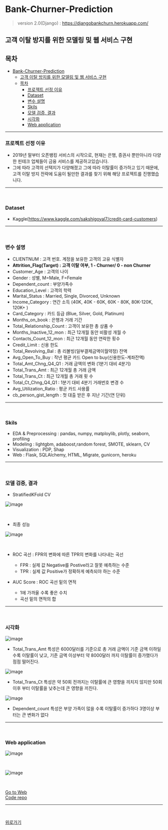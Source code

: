 # Bank-Churner-Prediction
> version 2.0(Django) : https://djangobankchurn.herokuapp.com/

## 고객 이탈 방지를 위한 모델링 및 웹 서비스 구현

## 목차

- [Bank-Churner-Prediction](#bank-churner-prediction)
  - [고객 이탈 방지를 위한 모델링 및 웹 서비스 구현](#고객-이탈-방지를-위한-모델링-및-웹-서비스-구현)
  - [목차](#목차)
    - [프로젝트 선정 이유](#프로젝트-선정-이유)
    - [Dataset](#dataset)
    - [변수 설명](#변수-설명)
    - [Skils](#skils)
    - [모델 검증, 결과](#모델-검증-결과)
    - [시각화](#시각화)
    - [Web application](#web-application)

***

### 프로젝트 선정 이유

- 2019년 말부터 오픈뱅킹 서비스의 시작으로, 현재는 은행, 증권사 뿐만아니라 다양한 핀테크 업체들이 금융 서비스를 제공하고있습니다. 
- 그에 따라 고객의 선택지가 다양해졌고 그에 따라 이탈률이 증가하고 있기 때문에, 고객 이탈 방지 전략에 도움이 될만한 결과를 찾기 위해 해당 프로젝트를 진행했습니다.

***
<br>

### Dataset

- Kaggle(https://www.kaggle.com/sakshigoyal7/credit-card-customers)

***
<br>

### 변수 설명

- CLIENTNUM : 고객 번호. 계정을 보유한 고객의 고유 식별자
- **Attrition_Flag(Target) : 고객 이탈 여부, 1 - Churner/ 0 - non Churner**
- Customer_Age : 고객의 나이
- Gender : 성별, M=Male, F=Female
- Dependent_count : 부양가족수
- Education_Level : 고객의 학력
- Marital_Status : Married, Single, Divorced, Unknown
- Income_Category : 연간 소득 (40K, 40K - 60K, 60K - 80K, 80K-120K, 120K+ )
- Card_Category : 카드 등급 (Blue, Silver, Gold, Platinum)
- Months_on_book : 은행과 거래 기간
- Total_Relationship_Count : 고객이 보유한 총 상품 수
- Months_Inactive_12_mon : 최근 12개월 동안 비활성 개월 수
- Contacts_Count_12_mon : 최근 12개월 동안 연락한 횟수
- Credit_Limit : 신용 한도
- Total_Revolving_Bal : 총 리볼빙(일부결제금액이월약정) 잔액
- Avg_Open_To_Buy : 작년 평균 카드 Open to buy(신용한도-계좌잔액)
- Total_Amt_Chng_Q4_Q1 : 거래 금액의 변화 (1분기 대비 4분기)
- Total_Trans_Amt : 최근 12개월 총 거래 금액
- Total_Trans_Ct : 최근 12개월 총 거래 횟 수
- Total_Ct_Chng_Q4_Q1 : 1분기 대비 4분기 거래번호 변경 수
- Avg_Utilization_Ratio : 평균 카드 사용률
- cb_person_gist_length : 첫 대출 받은 후 지난 기간(연 단위)

***
<br>

### Skils

- EDA & Preprocessing : pandas, numpy, matploylib, plotly, seaborn, profiling
- Modeling : lightgbm, adaboost,random forest, SMOTE, sklearn, CV
- Visualization : PDP, Shap
- Web : Flask, SQLAlchemy, HTML, Migrate, gunicorn, heroku

***
<br>

### 모델 검증, 결과

- StratifiedKFold CV

![image](https://user-images.githubusercontent.com/76996686/140649013-127fe588-2331-43db-8236-b9ffbb430332.png)

<br>

- 최종 성능

![image](https://user-images.githubusercontent.com/76996686/133222780-9c0e9be0-967d-49b9-9360-e57a5338655f.png)

<br>

- ROC 곡선 : FPR의 변화에 따른 TPR의 변화를 나타내는 곡선
  - FPR : 실제 값 Negative를 Postive라고 잘못 예측하는 수준
  - TPR : 실제 값 Positive가 정확하게 예측되야 하는 수준

- AUC Score : ROC 곡선 밑의 면적
  - 1에 가까울 수록 좋은 수치
  - 곡선 밑의 면적의 합

***
<br>

### 시각화

![image](https://user-images.githubusercontent.com/76996686/133258625-f3fd50f4-8ffd-42f3-beca-7d80a2f51e0f.png)

- Total_Trans_Amt 특성은 6000달러를 기준으로 총 거래 금액이 기준 금액 이하일 수록 이탈률이 낮고, 기준 금액 이상부터 약 8000달러 까지 이탈률이 증가했다가 점점 떨어진다.

![image](https://user-images.githubusercontent.com/76996686/133258727-2d75dd39-c0ac-41a0-8642-3777e4929c0f.png)

- Total_Trans_Ct 특성은 약 50회 전까지는 이탈률에 큰 영향을 끼치지 않지만 50회 이후 부터 이탈률을 낮추는데 큰 영향을 끼친다.

![image](https://user-images.githubusercontent.com/76996686/133258978-2ae331b4-74b5-47bf-9972-915d21912957.png)

- Dependent_count 특성은 부양 가족이 많을 수록 이탈률이 증가하다 3명이상 부터는 큰 변화가 없다

***
<br>

### Web application

![image](https://user-images.githubusercontent.com/76996686/141352286-7aa74a7e-c60e-4fe0-8ab1-97da468ed0ec.png)

<br>

![image](https://user-images.githubusercontent.com/76996686/141352345-59d1844c-516a-4166-9b37-a5c570fdd84c.png)

<br>

<a href="https://djangobankchurn.herokuapp.com/">Go to Web</a><br>
<a href="https://djangobankchurn.herokuapp.com/">Code repo</a>


***
<br>


[위로가기](#목차)
